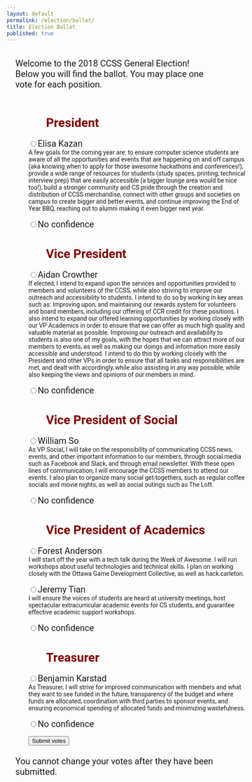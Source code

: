 ```yaml
---
layout: default
permalink: /election/ballot/
title: Election Ballot
published: true
---
```


<script src="http://ccss.carleton.ca/js/jquery.min.js"></script>

<script>

var BASE_URL = "https://ccss-election.herokuapp.com";

// Read a page's GET URL variables and return them as an associative array.
function getUrlVars() {
    var vars = [], hash;
    var hashes = window.location.href.slice(window.location.href.indexOf('?') + 1).split('&');
    for(var i = 0; i < hashes.length; i++)
    {
        hash = hashes[i].split('=');
        vars.push(hash[0]);
        vars[hash[0]] = hash[1];
    }
    return vars;
}

$(function () {
  var params = getUrlVars();

  if (!params['x']) {
    $("#ballot_display").css("display", "none");
    $("#pre_ballot_error").css("background-color", "red");
    $("#pre_ballot_error").css("display", "");
    $("#pre_ballot_content").text("We couldn't process your ballot. Please make sure you came here through the SCS authentication system!");
  }
  else {
    $.post(BASE_URL + '/validate?x=' + params['x'],
      function (data) {
        if (!data["ok"]) {
          $("#ballot_display").css("display", "none");
          $("#pre_ballot_content").text(data["error"]);
          $("#pre_ballot_error").css("display", "");
          $("#pre_ballot_error").css("background-color", "red");
        }
      }
    );
  }

  $("#ballot").submit(function (e) {
      e.preventDefault();

      checked = $(".votebox:checked");

      // Verify there are two things in the list of candidates they
      // want to vote for.
      //if (checked.length != 2) {
      //  alert("Please select the correct amount of candidates (2)");
      //  return;
      //}

      ids = checked.map(function (index, checkbox) {
          return checkbox.id;
      });

      // We checked for x above
      var x = params['x'];

      for (var i = 0; i < ids.length; i++) {
        // Send to the server
        $.post(BASE_URL + '/vote?x=' + x,
          // We verified above that exactly two things are in the list.
          {"vote": ids[i]},
          function (data) {
            if (data["ok"]) {
              $("#message_container").css("background-color", "greenyellow");
              $("#message_container").text(data["ok"]);
              $("#message_container").css("display", "");
            }
            else {
              $("#message_container").css("background-color", "red");
              $("#message_container").text(data["error"]);
              $("#message_container").css("display", "");
            }
          });
      }
    });
});

</script>
<head><link href="https://fonts.googleapis.com/css?family=Roboto" rel="stylesheet"></head>
<div id="ballot_display">
<div style="padding:20px; font-size:20px">
Welcome to the 2018 CCSS General Election!<br>Below you will find the ballot. You may place one vote for each position.
</div>

<div id="message_container" style="display:none;font-weight: bold">
You shouldn't see this message.
</div>

<style>
.candidate-description {
  width:500px;
}

h1 {
    color: maroon;
    margin-left: 40px;
}

body {
	font-family: 'Roboto', sans-serif;
}
</style>

<form id="ballot" style="padding-left:50px">
<h1>President</h1>
  <input id="elisa" class="votebox" type="radio" value="elisa" name="president"/><label for="elisa" style="display: inline-block;font-size:20px">Elisa Kazan</label>
  <div class="candidate-description">A few goals for the coming year are: to ensure computer science students are aware of all
the opportunities and events that are happening on and off campus (aka knowing when to
apply for those awesome hackathons and conferences!), provide a wide range of resources
for students (study spaces, printing, technical interview prep) that are easily accessible (a
bigger lounge area would be nice too!), build a stronger community and CS pride through the
creation and distribution of CCSS merchandise, connect with other groups and societies on
campus to create bigger and better events, and continue improving the End of Year BBQ,
reaching out to alumni making it even bigger next year.</div>
<br><input id="nc1" class="votebox" type="radio" value="nc1" name="president"/><label for="nc1" style="display: inline-block;font-size:20px">No confidence</label>
  <div class="candidate-description"></div>

  <h1>Vice President</h1>
  <input id="aidan" class="votebox" type="radio" value="aidan" name="vicepresident"/><label for="aidan" style="display: inline-block;font-size:20px">Aidan Crowther</label>
  <div class="candidate-description">If elected, I intend to expand upon the services and opportunities provided to members and
volunteers of the CCSS, while also striving to improve our outreach and accessibility to
students. I intend to do so by working in key areas such as: Improving upon, and maintaining
our rewards system for volunteers and board members, including our offering of CCR credit
for these positions. I also intend to expand our offered learning opportunities by working
closely with our VP Academics in order to ensure that we can offer as much high quality and
valuable material as possible. Improving our outreach and availability to students is also one
of my goals, with the hopes that we can attract more of our members to events, as well as
making our doings and information more easily accessible and understood. I intend to do
this by working closely with the President and other VPs in order to ensure that all tasks and
responsibilities are met, and dealt with accordingly, while also assisting in any way possible,
while also keeping the views and opinions of our members in mind.</div>
<br><input id="nc2" class="votebox" type="radio" value="nc2" name="vicepresident"/><label for="nc2" style="display: inline-block;font-size:20px">No confidence</label>
  <div class="candidate-description"></div>

  <h1>Vice President of Social</h1>
  <input id="william" class="votebox" type="radio" value="william" name="vpsocial"/><label for="william" style="display: inline-block;font-size:20px">William So</label>
  <div class="candidate-description">As VP Social, I will take on the responsibility of communicating CCSS news, events, and other important information to our members, through social media such as Facebook and
Slack, and through email newsletter. With these open lines of communication, I will encourage the CCSS members to attend our events. I also plan to organize many social get-togethers, such as regular coffee socials and movie nights, as well as social outings such as
The Loft.</div>
<br><input id="nc3" class="votebox" type="radio" value="nc3" name="vpsocial"/><label for="nc3" style="display: inline-block;font-size:20px">No confidence</label>
  <div class="candidate-description"></div>

  <h1>Vice President of Academics</h1>
  <input id="forest" class="votebox" type="radio" value="forest" name="vpacademics"/><label for="forest" style="display: inline-block;font-size:20px">Forest Anderson</label>
  <div class="candidate-description">I will start off the year with a tech talk during the Week of Awesome. I will run workshops
about useful technologies and technical skills. I plan on working closely with the Ottawa Game Development Collective, as well as hack.carleton.</div>
<br><input id="jeremy" class="votebox" type="radio" value="jeremy" name="vpacademics"/><label for="jeremy" style="display: inline-block;font-size:20px">Jeremy Tian</label>
  <div class="candidate-description">I will ensure the voices of students are heard at university meetings, host spectacular
extracurricular academic events for CS students, and guarantee effective academic support workshops.</div>
<br><input id="nc4" class="votebox" type="radio" value="nc4" name="vpacademics"/><label for="nc4" style="display: inline-block;font-size:20px">No confidence</label>
  <div class="candidate-description"></div>

  <h1>Treasurer</h1>
  <input id="benjamin" class="votebox" type="radio" value="benjamin" name="treasurer"/><label for="benjamin" style="display: inline-block;font-size:20px">Benjamin Karstad</label>
  <div class="candidate-description">As Treasurer, I will strive for improved communication with members and what they want to see funded in the future, transparency of the budget and where funds are allocated, coordination with third parties to sponsor events, and ensuring economical spending of allocated funds and minimizing wastefulness.</div>
<br><input id="nc5" class="votebox" type="radio" value="nc5" name="treasurer"/><label for="nc5" style="display: inline-block;font-size:20px">No confidence</label>
  <div class="candidate-description"></div>

  <br>
  <input type="submit" value="Submit votes"/>
</form>
</div>

<div style="padding-left:20px; padding-top: 10px; font-size:20px">
You cannot change your votes after they have been submitted.
</div>

<div id="pre_ballot_error" style="display: none">
<p id="pre_ballot_content" style="font-weight: bold">Fake content you shouldn't see</p>
</div>

